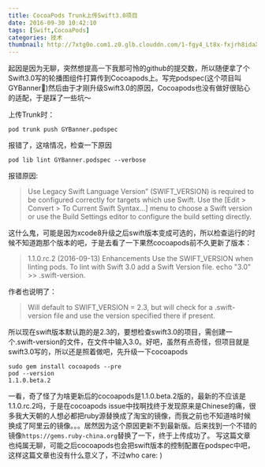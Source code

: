 ```yaml
---
title: CocoaPods Trunk上传Swift3.0项目
date: 2016-09-30 10:42:10
tags: [Swift,CocoaPods]
categories: 技术
thumbnail: http://7xtg0o.com1.z0.glb.clouddn.com/1-fgy4_Lt8x-fxjrh8idaX9w.jpeg
---
```


起因是因为无聊，突然想提高一下我那可怜的github的提交数，所以随便拿了个Swift3.0写的轮播图组件打算传到Cocoapods上。写完podspec(这个项目叫GYBanner🙈)然后由于才刚升级Swift3.0的原因，Cocoapods也没有做好很贴心的适配，于是踩了一些坑～

<!--more-->

上传Trunk时：
```
pod trunk push GYBanner.podspec
```
报错了，这啥情况，检查一下原因

```
pod lib lint GYBanner.podspec --verbose
```
报错原因:
> Use Legacy Swift Language Version” (SWIFT_VERSION) is required to be configured correctly for targets which use Swift. Use the [Edit > Convert > To Current Swift Syntax…] menu to choose a Swift version or use the Build Settings editor to configure the build setting directly.

这什么鬼，可能是因为xcode8升级之后swift版本变成可选的，所以检查运行的时候不知道跑那个版本的吧，于是去看了一下果然cocoapods前不久更新了版本：
> 1.1.0.rc.2 (2016-09-13)
> Enhancements
> Use the SWIFT_VERSION when linting pods. To lint with Swift 3.0 add a Swift Version file. echo "3.0" >> .swift-version.

作者也说明了：
> Will default to SWIFT_VERSION = 2.3, but will check for a .swift-version file and use the version specified there if present.

所以现在swift版本默认跑的是2.3的，要想检查swift3.0的项目，需创建一个.swift-version的文件，在文件中输入3.0。好吧，虽然有点奇怪，但项目就是swift3.0写的，所以还是照着做吧，先升级一下cocoapods
```
sudo gem install cocoapods --pre
pod --version
1.1.0.beta.2
```
一看，奇了怪了为啥更新后的cocoapods是1.1.0.beta.2版的，最新的不应该是1.1.0.rc.2吗，于是在cocoapods issue中找啊找终于发现原来是Chinese的痛，很多我大天朝的人想必都把ruby源替换成了淘宝的镜像，而我之前也不知道啥时候换成了阿里云的镜像。。。居然因为这个原因更新不到最新版。后来找到一个不错的镜像``https://gems.ruby-china.org``替换了一下，终于上传成功了。
写这篇文章也纯属无聊，可能之后cocoapods也会把swift版本的控制配置在podspec中吧，这样这篇文章也没有什么意义了，不过who care: )
